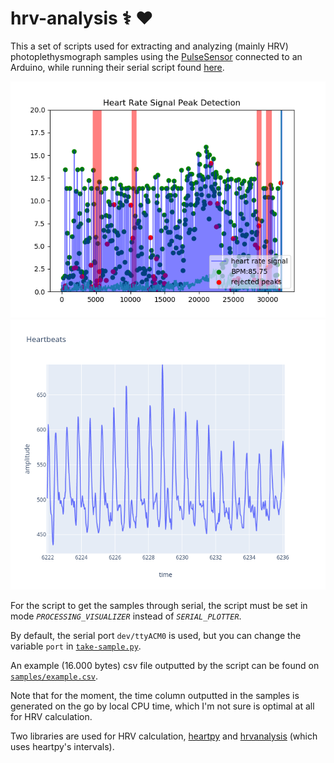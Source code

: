 # hrv-analysis ⚕️ ❤️

This a set of scripts used for extracting and analyzing (mainly HRV) photoplethysmograph samples using the [PulseSensor](https://pulsesensor.com) connected to an Arduino, while running their serial script found [here](https://raw.githubusercontent.com/WorldFamousElectronics/PulseSensorPlayground/master/examples/PulseSensor_BPM/PulseSensor_BPM.ino). 


![Peak Detection (heartpy)](images/peak_detection.png)
![PPG Waveform](images/wave.png)
<!-- ![Poincare Graph](images/poincare.png) -->


For the script to get the samples through serial, the script must be set in mode *`PROCESSING_VISUALIZER`* instead of *`SERIAL_PLOTTER`*.

By default, the serial port `dev/ttyACM0` is used, but you can change the variable `port` in [`take-sample.py`](take-sample.py).


An example (16.000 bytes) csv file outputted by the script can be found on [`samples/example.csv`](samples/example.csv).

Note that for the moment, the time column outputted in the samples is generated on the go by local CPU time, which I'm not sure is optimal at all for HRV calculation.

Two libraries are used for HRV calculation, [heartpy](https://github.com/paulvangentcom/heartrate_analysis_python) and [hrvanalysis](https://github.com/Aura-healthcare/hrvanalysis) (which uses heartpy's intervals).
